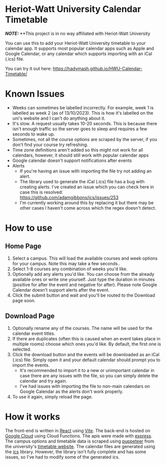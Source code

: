 # Heriot-Watt University Calendar Timetable

***NOTE:*** **This project is in no way affiliated with Heriot-Watt University

You can use this to add your Heriot-Watt University timetable to your calendar app. It supports most popular calendar
apps such as Apple and Google Calendar, or any calendar which supports importing with an iCal (.ics) file.

You can try it out here: https://hadymash.github.io/HWU-Calendar-Timetable/

# Known Issues

* Weeks can sometimes be labelled incorrectly. For example, week 1 is labelled as week 2 (as of 13/10/2023). This is how
  it's labelled on the uni's website and I can't do anything about it.
* It's slow. A request usually takes 10-20 seconds. This is because there isn't enough traffic so the server goes to
  sleep and requires a few seconds to wake up.
* Sometimes, not all the course options are scraped by the server, if you don't find your course try refreshing.
* Time zone definitions aren't added so this might not work for all calendars, however, it should still work with
  popular calendar apps
* Google calendar doesn't support notifications after events
* Alerts
    * If you're having an issue with importing the file try not adding an alert.
    * The library used to generate the iCal (.ics) file has a bug with creating alerts. I've created an issue which you
      can check here in case this is resolved: https://github.com/adamgibbons/ics/issues/253
    * I'm currently working around this by replacing it but there may be other cases I haven't come across which the
      regex doesn't detect.

# How to use

## Home Page

1. Select a campus. This will load the available courses and week options for your campus. Note this may take a few
   seconds..
2. Select 1-8 courses any combination of weeks you'd like.
3. Optionally add any alerts you'd like. You can choose from the already available ones or write one yourself. Just type
   the duration in minutes (positive for after the event and negative for after). Please note Google Calendar doesn't
   support alerts after the event.
4. Click the submit button and wait and you'll be routed to the Download page soon.

## Download Page

1. Optionally rename any of the courses. The name will be used for the calendar event titles.
2. If there are duplicates (often this is caused when an event takes place in multiple rooms) choose which ones you'd
   like. By default, the first one is selected.
3. Click the download button and the events will be downloaded as an iCal (.ics) file. Simply open it and your default
   calendar should prompt you to import the events.
    * It's recommended to import it to a new or unimportant calendar in case there are any issues with the file, so you
      can simply delete the calendar and try again.
    * I've had issues with importing the file to non-main calendars on Google Calendar as the alerts don't work
      properly.
4. To use it again, simply reload the page.

# How it works

The front-end is written in [React](https://react.dev/) using [Vite](https://vitejs.dev/). The back-end is hosted
on [Google Cloud](https://cloud.google.com/?hl=en) using Cloud Functions.
The apis were made with [express](https://expressjs.com/). The campus options and timetable data is scraped
using [puppeteer](https://pptr.dev/) from the
university's [timetable website](https://www.hw.ac.uk/uk/students/studies/timetables.htm). The calendar files are
generated using the [ics](https://www.npmjs.com/package/ics)
library. However, the library isn't fully complete and has some issues, so I've had to modify some of the generated ics. 
